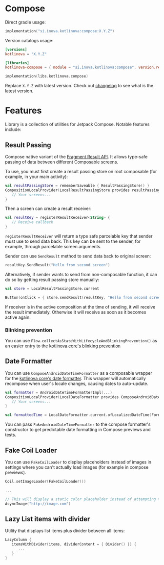# Compose

Direct gradle usage:

```kotlin
implementation("si.inova.kotlinova:compose:X.Y.Z")
```

Version catalogs usage:

```toml
[versions]
kotlinova = "X.Y.Z"
```

```toml
[libraries]
kotlinova-compose = { module = "si.inova.kotlinova:compose", version.ref = "kotlinova" }
```

```kotlin
implementation(libs.kotlinova.compose)
```

Replace `X.Y.Z` with latest version. Check out [changelog](../CHANGELOG.MD) to see what is the latest version.

# Features

Library is a collection of utilities for Jetpack Compose. Notable features include:

## Result Passing

Compose native variant of the [Fragment Result API](https://developer.android.com/guide/fragments/communicate#fragment-result).
It allows type-safe passing of data between different Composable screens.

To use, you must first create a result passing store on root composable (for example, in your main activity):

```kotlin
val resultPassingStore = rememberSaveable { ResultPassingStore() }
CompositionLocalProvider(LocalResultPassingStore provides resultPassingStore) {
   // Your screens...
}
```

Then a screen can create a result receiver:

```kotlin
val resultKey = registerResultReceiver<String> {
   // Receive callback
}
```

`registerResultReceiver` will return a type safe parcelable key that sender must use to send data back.
This key can be sent to the sender, for example, through parcelable screen arguments.

Sender can use `SendResult` method to send data back to original screen:

```kotlin
resultKey.SendResult("Hello from second screen")
```

Alternatively, if sender wants to send from non-composable function, it can do so by getting result passing store manually:

```kotlin
val store = LocalResultPassingStore.current

Button(onClick = { store.sendResult(resultKey, "Hello from second screen") })
```

If receiver is in the active composition at the time of sending, it will receive the result immediately. Otherwise it will receive
as soon as it becomes active again.

### Blinking prevention

You can use `Flow.collectAsStateWithLifecycleAndBlinkingPrevention()` as an easier entry to the
[kotlinova core's blinking prevention](../core/README.MD#blinking-prevention)

## Date Formatter

You can use `ComposeAndroidDateTimeFormatter` as a composable wrapper for the
[kotlinova core's date formatter](../core/README.MD#date-formatter). This wrapper will automatically recompose when user's
locale changes, causing dates to auto-update.

```kotlin
val formatter = AndroidDateTimeFormatterImpl(...)
CompositionLocalProvider(LocalDateFormatter provides ComposeAndroidDateTimeFormatter(dateFormatter)) {
   // Your screens...
}
```

```kotlin
val formattedTime = LocalDateFormatter.current.ofLocalizedDateTime(FormatStyle.FULL).format(date)
```

You can pass `FakeAndroidDateTimeFormatter` to the compose formatter's constructor to get predictable date formatting
in Compose previews and tests.

## Fake Coil Loader

You can use `FakeCoilLoader` to display placeholders instead of images
in settings where you can't actually load images (for example in compose previews).

```kotlin
Coil.setImageLoader(FakeCoilLoader())

...

// This will display a static color placeholder instead of attempting to load an actual image
AsyncImage("http://image.com")
```

## Lazy List items with divider

Utility that displays list items plus divider between all items:

```kotlin
LazyColumn {
   itemsWithDivider(items, dividerContent = { Divider() }) {
      ...
   }
}
```
